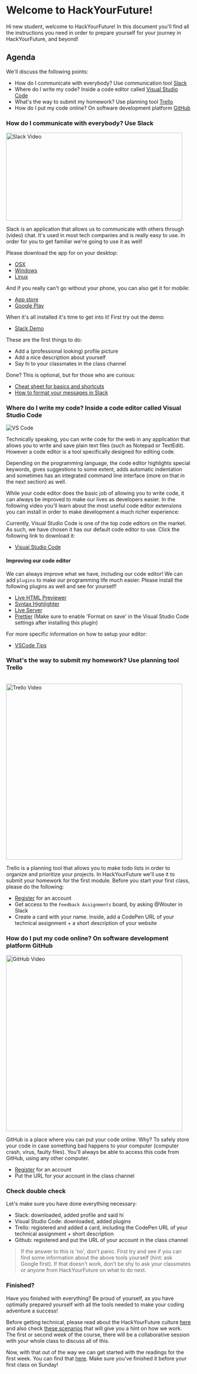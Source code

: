 # Welcome to HackYourFuture!

Hi new student, welcome to HackYourFuture! In this document you'll find all the instructions you need in order to prepare yourself for your journey in HackYourFuture, and beyond!

## Agenda

We'll discuss the following points:

-   How do I communicate with everybody? Use communication tool [Slack](https://www.slack.com)
-   Where do I write my code? Inside a code editor called [Visual Studio Code](https://code.visualstudio.com/)
-   What's the way to submit my homework? Use planning tool [Trello](https://trello.com/)
-   How do I put my code online? On software development platform [GitHub](https://www.github.com/)

### How do I communicate with everybody? Use Slack

<a href="http://www.youtube.com/watch?feature=player_embedded&v=EYqxQGmQkVw" target="_blank"><img src="https://slackhq.com/wp-content/uploads/2019/02/2019-02_Staff_Slack1_unfurl.png" width="480" height="240" alt="Slack Video" /></a>

Slack is an application that allows us to communicate with others through (video) chat. It's used in most tech companies and is really easy to use. In order for you to get familiar we're going to use it as well!

Please download the app for on your desktop:

-   [OSX](https://slack.com/downloads/osx)
-   [Windows](https://slack.com/downloads/windows)
-   [Linux](https://slack.com/downloads/linux)

And if you really can't go without your phone, you can also get it for mobile:

-   [App store](https://itunes.apple.com/nl/app/slack/id803453959?mt=12)
-   [Google Play](https://play.google.com/store/apps/details?id=com.Slack&hl=nl)

When it's all installed it's time to get into it! First try out the demo:

-   [Slack Demo](https://slackdemo.com/)

These are the first things to do:

-   Add a (professional looking) profile picture
-   Add a nice description about yourself
-   Say hi to your classmates in the class channel

Done? This is optional, but for those who are curious:

-   [Cheat sheet for basics and shortcuts](https://slack.com/intl/en-nl/help/articles/201374536-Slack-keyboard-shortcuts)
-   [How to format your messages in Slack](https://api.slack.com/reference/surfaces/formatting)

### Where do I write my code? Inside a code editor called Visual Studio Code

![VS Code](https://blog.launchdarkly.com/wp-content/uploads/2018/10/visualstudio_code-card.png)

Technically speaking, you can write code for the web in any application that allows you to write and save plain text files (such as Notepad or TextEdit). However a code editor is a tool specifically designed for editing code.

Depending on the programming language, the code editor highlights special keywords, gives suggestions to some extent, adds automatic indentation and sometimes has an integrated command line interface (more on that in the next section) as well.

While your code editor does the basic job of allowing you to write code, it can always be improved to make our lives as developers easier. In the following video you'll learn about the most useful code editor extensions you can install in order to make development a much richer experience:

Currently, Visual Studio Code is one of the top code editors on the market. As such, we have chosen it has our default code editor to use. Click the following link to download it:

-   [Visual Studio Code](https://code.visualstudio.com/)

#### Improving our code editor

We can always improve what we have, including our code editor! We can add `plugins` to make our programming life much easier. Please install the following plugins as well and see for yourself!

-   [Live HTML Previewer](https://marketplace.visualstudio.com/items?itemName=hdg.live-html-previewer)
-   [Syntax Highlighter](https://marketplace.visualstudio.com/items?itemName=evgeniypeshkov.syntax-highlighter)
-   [Live Server](https://marketplace.visualstudio.com/items?itemName=ritwickdey.LiveServer)
-   [Prettier](https://marketplace.visualstudio.com/items?itemName=esbenp.prettier-vscode) (Make sure to enable 'Format on save' in the Visual Studio Code settings after installing this plugin)

For more specific information on how to setup your editor:

-   [VSCode Tips](https://github.com/HackYourFuture/fundamentals/tree/master/VSCodeTips)

### What's the way to submit my homework? Use planning tool Trello

<br/>
<a href="http://www.youtube.com/watch?feature=player_embedded&v=tVooja0Ta5I" target="_blank"><img src="https://developers.marketo.com/wp-content/uploads/2014/11/trello-logo-blue-1024x315.png" width="480" alt="Trello Video" /></a><br/>

Trello is a planning tool that allows you to make todo lists in order to organize and prioritize your projects. In HackYourFuture we'll use it to submit your homework for the first module. Before you start your first class, please do the following:

-   [Register](https://trello.com/signup) for an account
-   Get access to the `Feedback Assignments` board, by asking @Wouter in Slack
-   Create a card with your name. Inside, add a CodePen URL of your technical assignment + a short description of your website

### How do I put my code online? On software development platform GitHub

<a href="http://www.youtube.com/watch?feature=player_embedded&v=w3jLJU7DT5E" target="_blank"><img src="https://www.nieuws.social/strategie_nieuws/wp-content/uploadsnieuwssocial/2018/06/eult-42.jpg" width="480" alt="GitHub Video" /></a>

GitHub is a place where you can put your code online. Why? To safely store your code in case something bad happens to your computer (computer crash, virus, faulty files). You'll always be able to access this code from GitHub, using any other computer.

-   [Register](https://github.com/join) for an account
-   Put the URL for your account in the class channel

### Check double check

Let's make sure you have done everything necessary:

-   Slack: downloaded, added profile and said hi
-   Visual Studio Code: downloaded, added plugins
-   Trello: registered and added a card, including the CodePen URL of your technical assignment + short description
-   Github: registered and put the URL of your account in the class channel

> If the answer to this is 'no', don't panic. First try and see if you can find some information about the above tools yourself (hint: ask Google first). If that doesn't work, don't be shy to ask your classmates or anyone from HackYourFuture on what to do next.

### Finished?

Have you finished with everything? Be proud of yourself, as you have optimally prepared yourself with all the tools needed to make your coding adventure a success!

Before getting technical, please read about the HackYourFuture culture [here](https://github.com/HackYourFuture/culture) and also check [these scenarios](https://github.com/HackYourFuture/culture/blob/main/scenarios.md) that will give you a hint on how we work. The first or second week of the course, there will be a collaborative session with your whole class to discuss all of this.

Now, with that out of the way we can get started with the readings for the first week. You can find that [here](https://github.com/HackYourFuture/HTML-CSS/blob/master/Week1/README.md). Make sure you've finished it before your first class on Sunday!
